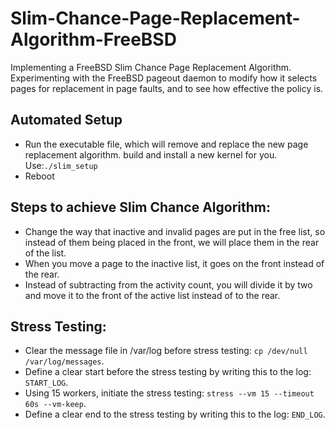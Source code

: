 # Slim-Chance-Page-Replacement-Algorithm-FreeBSD
Implementing a FreeBSD Slim Chance Page Replacement Algorithm.
Experimenting with the FreeBSD pageout daemon to modify how it selects pages for replacement in page faults, and to see how effective the policy is.

## Automated Setup
- Run the executable file, which will remove and replace the new page replacement algorithm. build and install a new kernel for you. Use:`./slim_setup`
- Reboot

## Steps to achieve Slim Chance Algorithm:
- Change the way that inactive and invalid pages are put in the free list, so instead of them being placed in the front, we will place them in the rear of the list.
- When you move a page to the inactive list, it goes on the front instead of the rear.
- Instead of subtracting from the activity count, you will divide it by two and move it to the front of the active list instead of to the rear.

## Stress Testing:
- Clear the message file in /var/log before stress testing: `cp /dev/null /var/log/messages`.
- Define a clear start before the stress testing by writing this to the log: `START_LOG`.
- Using 15 workers, initiate the stress testing: `stress --vm 15 --timeout 60s --vm-keep`.
- Define a clear end to the stress testing by writing this to the log: `END_LOG`.
